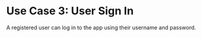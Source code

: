 # Use Case 3: User Sign In

A registered user can log in to the app using their username and password.